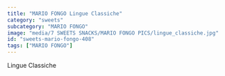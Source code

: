 ```yaml
---
title: "MARIO FONGO Lingue Classiche"
category: "sweets"
subcategory: "MARIO FONGO"
image: "media/7 SWEETS SNACKS/MARIO FONGO PICS/lingue_classiche.jpg"
id: "sweets-mario-fongo-408"
tags: ["MARIO FONGO"]
---
```


Lingue Classiche
